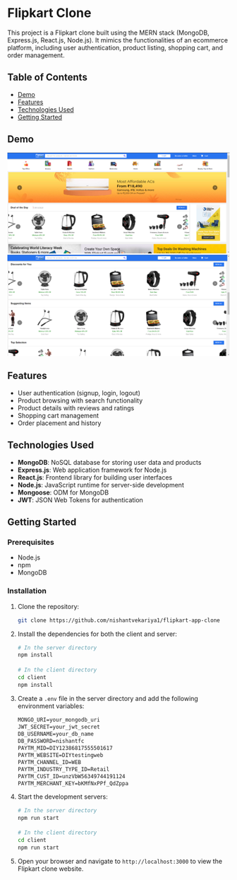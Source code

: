 # Flipkart Clone

This project is a Flipkart clone built using the MERN stack (MongoDB, Express.js, React.js, Node.js). It mimics the functionalities of an ecommerce platform, including user authentication, product listing, shopping cart, and order management.

## Table of Contents

- [Demo](#demo)
- [Features](#features)
- [Technologies Used](#technologies-used)
- [Getting Started](#getting-started)

## Demo

![Demo Screenshot](https://github.com/nishantvekariya1/flipkart-app-clone/blob/master/Screenshots/1.png)
![Demo Screenshot](https://github.com/nishantvekariya1/flipkart-app-clone/blob/master/Screenshots/2.png)

## Features

- User authentication (signup, login, logout)
- Product browsing with search functionality
- Product details with reviews and ratings
- Shopping cart management
- Order placement and history

## Technologies Used

- **MongoDB**: NoSQL database for storing user data and products
- **Express.js**: Web application framework for Node.js
- **React.js**: Frontend library for building user interfaces
- **Node.js**: JavaScript runtime for server-side development
- **Mongoose**: ODM for MongoDB
- **JWT**: JSON Web Tokens for authentication

## Getting Started

### Prerequisites

- Node.js
- npm
- MongoDB

### Installation

1. Clone the repository:
    ```bash
    git clone https://github.com/nishantvekariya1/flipkart-app-clone
    ```

2. Install the dependencies for both the client and server:
    ```bash
    # In the server directory
    npm install

    # In the client directory
    cd client
    npm install
    ```

3. Create a `.env` file in the server directory and add the following environment variables:
    ```env
    MONGO_URI=your_mongodb_uri
    JWT_SECRET=your_jwt_secret
    DB_USERNAME=your_db_name
    DB_PASSWORD=nishantfc
    PAYTM_MID=DIY12386817555501617
    PAYTM_WEBSITE=DIYtestingweb
    PAYTM_CHANNEL_ID=WEB
    PAYTM_INDUSTRY_TYPE_ID=Retail
    PAYTM_CUST_ID=unzVbW56349744191124
    PAYTM_MERCHANT_KEY=bKMfNxPPf_QdZppa
    ```

4. Start the development servers:
    ```bash
    # In the server directory
    npm run start

    # In the client directory
    cd client
    npm run start
    ```

5. Open your browser and navigate to `http://localhost:3000` to view the Flipkart clone website.
